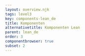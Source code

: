 ```yaml
---
layout: overview.njk
tags: level3
key: components-lean_de
title: Komponenten
alternativetitle: Komponenten Lean
parent: lean_de
order: 3
componentbrowser: true
subset: 2
---
```

